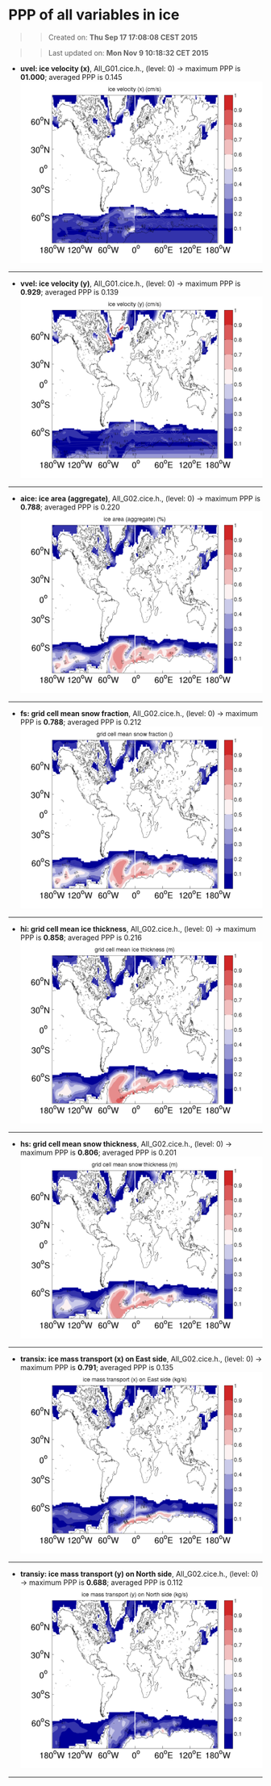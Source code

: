 PPP of all variables in ice
==========
>> Created on: __Thu Sep 17 17:08:08 CEST 2015__

>> Last updated on: __Mon Nov  9 10:18:32 CET 2015__ 


  * __uvel: ice velocity (x)__, All_G01.cice.h., (level: 0) -> maximum PPP is __01.000__; averaged PPP is 0.145 ![](../../figures/FF_ini_try/PPP_ice/PPP_All_G01.cice.h.uvel.png)
 
------ 
 
  * __vvel: ice velocity (y)__, All_G01.cice.h., (level: 0) -> maximum PPP is __0.929__; averaged PPP is 0.139 ![](../../figures/FF_ini_try/PPP_ice/PPP_All_G01.cice.h.vvel.png)
 
------ 
 
  * __aice: ice area (aggregate)__, All_G02.cice.h., (level: 0) -> maximum PPP is __0.788__; averaged PPP is 0.220 ![](../../figures/FF_ini_try/PPP_ice/PPP_All_G02.cice.h.aice.png)
 
------ 
 
  * __fs: grid cell mean snow fraction__, All_G02.cice.h., (level: 0) -> maximum PPP is __0.788__; averaged PPP is 0.212 ![](../../figures/FF_ini_try/PPP_ice/PPP_All_G02.cice.h.fs.png)
 
------ 
 
  * __hi: grid cell mean ice thickness__, All_G02.cice.h., (level: 0) -> maximum PPP is __0.858__; averaged PPP is 0.216 ![](../../figures/FF_ini_try/PPP_ice/PPP_All_G02.cice.h.hi.png)
 
------ 
 
  * __hs: grid cell mean snow thickness__, All_G02.cice.h., (level: 0) -> maximum PPP is __0.806__; averaged PPP is 0.201 ![](../../figures/FF_ini_try/PPP_ice/PPP_All_G02.cice.h.hs.png)
 
------ 
 
  * __transix: ice mass transport (x) on East side__, All_G02.cice.h., (level: 0) -> maximum PPP is __0.791__; averaged PPP is 0.135 ![](../../figures/FF_ini_try/PPP_ice/PPP_All_G02.cice.h.transix.png)
 
------ 
 
  * __transiy: ice mass transport (y) on North side__, All_G02.cice.h., (level: 0) -> maximum PPP is __0.688__; averaged PPP is 0.112 ![](../../figures/FF_ini_try/PPP_ice/PPP_All_G02.cice.h.transiy.png)
 
------ 
 
